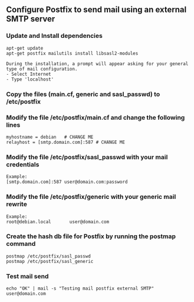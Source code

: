 ## Configure Postfix to send mail using an external SMTP server


### Update and Install dependencies

```
apt-get update
apt-get postfix mailutils install libsasl2-modules

During the installation, a prompt will appear asking for your general type of mail configuration.
- Select Internet
- Type 'localhost'
```
### Copy the files (main.cf, generic and sasl_passwd) to /etc/postfix

### Modify the file /etc/postfix/main.cf and change the following lines
```
myhostname = debian   # CHANGE ME
relayhost = [smtp.domain.com]:587 # CHANGE ME
```

### Modify the file /etc/postfix/sasl_passwd with your mail credentials
```
Example:
[smtp.domain.com]:587 user@domain.com:password
```

### Modify the file /etc/postfix/generic with your generic mail rewrite
```
Example:
root@debian.local       user@domain.com
```

### Create the hash db file for Postfix by running the postmap command
```
postmap /etc/postfix/sasl_passwd
postmap /etc/postfix/sasl_generic
```

### Test mail send
```
echo "OK" | mail -s "Testing mail postfix external SMTP" user@domain.com
```

